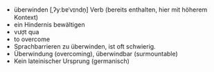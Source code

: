 - überwinden [ˌʔyːbɐˈvɪndn̩] Verb (bereits enthalten, hier mit höherem Kontext)
- ein Hindernis bewältigen
- vượt qua
- to overcome
- Sprachbarrieren zu überwinden, ist oft schwierig.
- Überwindung (overcoming), überwindbar (surmountable)  
- Kein lateinischer Ursprung (germanisch)